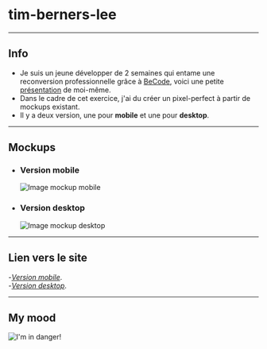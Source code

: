 # tim-berners-lee      
   
---   
   
## Info   
   
- Je suis un jeune développer de 2 semaines qui entame une reconversion professionnelle grâce à [BeCode](https://becode.org/fr/), voici une petite [présentation](https://github.com/GigiTheGiraffe/GigiTheGiraffe.github.io?tab=readme-ov-file) de moi-même.   
- Dans le cadre de cet exercice, j'ai du créer un pixel-perfect à partir de mockups existant.   
- Il y a deux version, une pour **mobile** et une pour **desktop**.   
   
---   
   
## Mockups    
   
- ### Version mobile   
     
  ![Image mockup mobile]()   
     
- ### Version desktop    

  ![Image mockup desktop]()   

---   

## Lien vers le site   

-[*Version mobile*]().   
-[*Version desktop*]().     
   
---   

## My mood    
   
![I'm in danger!](https://media.giphy.com/media/v1.Y2lkPTc5MGI3NjExbXV2cTBteWVybXdmeWhsa3NnZGtyaTFvOHNlcm1vYXp5cDExMm82eiZlcD12MV9pbnRlcm5hbF9naWZfYnlfaWQmY3Q9Zw/55itGuoAJiZEEen9gg/giphy.gif)   
